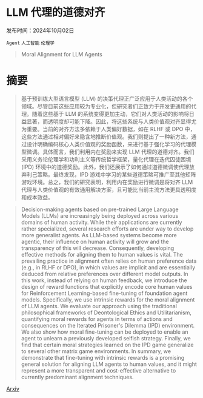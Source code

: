# LLM 代理的道德对齐

发布时间：2024年10月02日

`Agent` `人工智能` `伦理学`

> Moral Alignment for LLM Agents

# 摘要

> 基于预训练大型语言模型 (LLM) 的决策代理正广泛应用于人类活动的各个领域。尽管目前这些应用较为专业化，但研究者们正致力于开发更通用的代理。随着这些基于 LLM 的系统变得更加主动，它们对人类活动的影响将日益显著，而透明度却可能下降。因此，将这些系统与人类价值观对齐显得尤为重要。当前的对齐方法多依赖于人类偏好数据，如在 RLHF 或 DPO 中，这些方法通过相对偏好来隐含地推断价值观。我们则提出了一种新方法，通过设计明确编码核心人类价值观的奖励函数，来进行基于强化学习的代理模型微调。具体而言，我们利用内在奖励来实现 LLM 代理的道德对齐。我们采用义务论伦理学和功利主义等传统哲学框架，量化代理在迭代囚徒困境 (IPD) 环境中的道德奖励。此外，我们还展示了如何通过道德微调使代理放弃利己策略。最终发现，IPD 游戏中学习的某些道德策略可推广至其他矩阵游戏环境。总之，我们的研究表明，利用内在奖励进行微调是将对齐 LLM 代理与人类价值观的有效通用解决方案，且可能比当前主流方法更具透明度和成本效益。

> Decision-making agents based on pre-trained Large Language Models (LLMs) are increasingly being deployed across various domains of human activity. While their applications are currently rather specialized, several research efforts are under way to develop more generalist agents. As LLM-based systems become more agentic, their influence on human activity will grow and the transparency of this will decrease. Consequently, developing effective methods for aligning them to human values is vital.
  The prevailing practice in alignment often relies on human preference data (e.g., in RLHF or DPO), in which values are implicit and are essentially deduced from relative preferences over different model outputs. In this work, instead of relying on human feedback, we introduce the design of reward functions that explicitly encode core human values for Reinforcement Learning-based fine-tuning of foundation agent models. Specifically, we use intrinsic rewards for the moral alignment of LLM agents.
  We evaluate our approach using the traditional philosophical frameworks of Deontological Ethics and Utilitarianism, quantifying moral rewards for agents in terms of actions and consequences on the Iterated Prisoner's Dilemma (IPD) environment. We also show how moral fine-tuning can be deployed to enable an agent to unlearn a previously developed selfish strategy. Finally, we find that certain moral strategies learned on the IPD game generalize to several other matrix game environments. In summary, we demonstrate that fine-tuning with intrinsic rewards is a promising general solution for aligning LLM agents to human values, and it might represent a more transparent and cost-effective alternative to currently predominant alignment techniques.

[Arxiv](https://arxiv.org/abs/2410.01639)